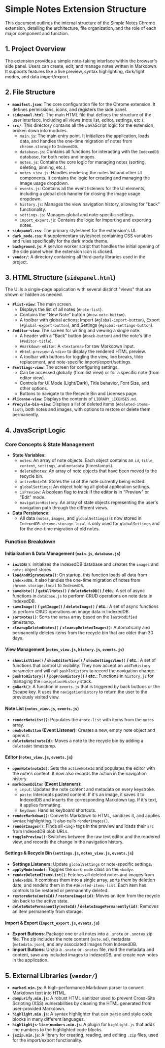 # Simple Notes Extension Structure

This document outlines the internal structure of the Simple Notes Chrome extension, detailing the architecture, file organization, and the role of each major component and function.

## 1. Project Overview

The extension provides a simple note-taking interface within the browser's side panel. Users can create, edit, and manage notes written in Markdown. It supports features like a live preview, syntax highlighting, dark/light modes, and data import/export.

## 2. File Structure

-   **`manifest.json`**: The core configuration file for the Chrome extension. It defines permissions, icons, and registers the side panel.
-   **`sidepanel.html`**: The main HTML file that defines the structure of the user interface, including all views (note list, editor, settings, etc.).
-   **`src/`**: This directory contains all the JavaScript logic for the extension, broken down into modules.
    -   `main.js`: The main entry point. It initializes the application, loads data, and handles the one-time migration of notes from `chrome.storage` to `IndexedDB`.
    -   `database.js`: Contains all functions for interacting with the `IndexedDB` database, for both notes and images.
    -   `notes.js`: Contains the core logic for managing notes (sorting, deleting, pinning, etc.).
    -   `notes_view.js`: Handles rendering the notes list and other UI components. It contains the logic for creating and managing the image usage dropdown.
    -   `events.js`: Contains all the event listeners for the UI elements, including a global click handler for closing the image usage dropdown.
    -   `history.js`: Manages the view navigation history, allowing for "back" functionality.
    -   `settings.js`: Manages global and note-specific settings.
    -   `import_export.js`: Contains the logic for importing and exporting notes.
-   **`sidepanel.css`**: The primary stylesheet for the extension's UI.
-   **`dark_mode.css`**: A supplementary stylesheet containing CSS variables and rules specifically for the dark mode theme.
-   **`background.js`**: A service worker script that handles the initial opening of the side panel when the extension icon is clicked.
-   **`vendor/`**: A directory containing all third-party libraries used in the project.

## 3. HTML Structure (`sidepanel.html`)

The UI is a single-page application with several distinct "views" that are shown or hidden as needed.

-   **`#list-view`**: The main screen.
    -   Displays the list of all notes (`#note-list`).
    -   Contains the "New Note" button (`#new-note-button`).
    -   A toolbar with global actions: Import (`#global-import-button`), Export (`#global-export-button`), and Settings (`#global-settings-button`).
-   **`#editor-view`**: The screen for writing and viewing a single note.
    -   A header with a "Back" button (`#back-button`) and the note's title (`#editor-title`).
    -   `#markdown-editor`: A `<textarea>` for raw Markdown input.
    -   `#html-preview`: A `<div>` to display the rendered HTML preview.
    -   A toolbar with buttons for toggling the view, line breaks, tilde replacement, and note-specific import/export/settings.
-   **`#settings-view`**: The screen for configuring settings.
    -   Can be accessed globally (from list view) or for a specific note (from editor view).
    -   Controls for UI Mode (Light/Dark), Title behavior, Font Size, and other options.
    -   Buttons to navigate to the Recycle Bin and Licenses page.
-   **`#license-view`**: Displays the contents of `LIBRARY_LICENSES.md`.
-   **`#recycle-bin-view`**: Displays a list of deleted items (`#deleted-items-list`), both notes and images, with options to restore or delete them permanently.

## 4. JavaScript Logic

### Core Concepts & State Management

-   **State Variables**:
    -   `notes`: An array of note objects. Each object contains an `id`, `title`, `content`, `settings`, and `metadata` (timestamps).
    -   `deletedNotes`: An array of note objects that have been moved to the recycle bin.
    -   `activeNoteId`: Stores the `id` of the note currently being edited.
    -   `globalSettings`: An object holding all global application settings.
    -   `isPreview`: A boolean flag to track if the editor is in "Preview" or "Edit" mode.
    -   `navigationHistory`: An array of state objects representing the user's navigation path through the different views.
-   **Data Persistence**:
    -   All data (`notes`, `images`, and `globalSettings`) is now stored in `IndexedDB`. `chrome.storage.local` is only used for `globalSettings` and for the one-time migration of old notes.

### Function Breakdown

#### Initialization & Data Management (`main.js`, `database.js`)

-   **`initDB()`**: Initializes the IndexedDB database and creates the `images` and `notes` object stores.
-   **`loadAndMigrateData()`**: On startup, this function loads all data from `IndexedDB`. It also handles the one-time migration of notes from `chrome.storage.local` to `IndexedDB`.
-   **`saveNote()` / `getAllNotes()` / `deleteNoteDB()` / etc.**: A set of async functions in `database.js` to perform CRUD operations on note data in IndexedDB.
-   **`saveImage()` / `getImage()` / `deleteImage()` / etc.**: A set of async functions to perform CRUD operations on image data in IndexedDB.
-   **`sortNotes()`**: Sorts the `notes` array based on the `lastModified` timestamp.
-   **`cleanupDeletedNotes()` / `cleanupDeletedImages()`**: Automatically and permanently deletes items from the recycle bin that are older than 30 days.

#### View Management (`notes_view.js`, `history.js`, `events.js`)

-   **`showListView()` / `showEditorView()` / `showSettingsView()` / etc.**: A set of functions that control UI visibility. They now accept an `addToHistory` parameter and will call `pushToHistory` to record the navigation change.
-   **`pushToHistory()` / `popFromHistory()` / etc.**: Functions in `history.js` for managing the `navigationHistory` stack.
-   **`goBack()`**: A function in `events.js` that is triggered by back buttons or the Escape key. It uses the `navigationHistory` to return the user to the previously visited view.

#### Note List (`notes_view.js`, `events.js`)

-   **`renderNoteList()`**: Populates the `#note-list` with items from the `notes` array.
-   **`newNoteButton` (Event Listener)**: Creates a new, empty note object and opens it.
-   **`deleteNote(noteId)`**: Moves a note to the recycle bin by adding a `deletedAt` timestamp.

#### Editor (`notes_view.js`, `events.js`)

-   **`openNote(noteId)`**: Sets the `activeNoteId` and populates the editor with the note's content. It now also records the action in the navigation history.
-   **`markdownEditor` (Event Listeners)**:
    -   `input`: Updates the note content and metadata on every keystroke.
    -   `paste`: Intercepts pasted content. If it's an image, it saves it to IndexedDB and inserts the corresponding Markdown tag. If it's text, it applies formatting.
    -   `keydown`: Handles keyboard shortcuts.
-   **`renderMarkdown()`**: Converts Markdown to HTML, sanitizes it, and applies syntax highlighting. It also calls `renderImages()`.
-   **`renderImages()`**: Finds all `<img>` tags in the preview and loads their `src` from IndexedDB blob URLs.
-   **`togglePreview()`**: Switches between the raw text editor and the rendered view, and records the change in the navigation history.

#### Settings & Recycle Bin (`settings.js`, `notes_view.js`, `events.js`)

-   **Settings Listeners**: Update `globalSettings` or note-specific settings.
-   **`applyMode(mode)`**: Toggles the `dark-mode` class on the `<body>`.
-   **`renderDeletedItemsList()`**: Fetches all deleted notes and images from `IndexedDB`. It combines them into a single array, sorts them by deletion date, and renders them in the `#deleted-items-list`. Each item has controls to be restored or permanently deleted.
-   **`restoreNote(noteId)` / `restoreImage(id)`**: Moves an item from the recycle bin back to the active state.
-   **`deleteNotePermanently(noteId)` / `deleteImagePermanently(id)`**: Removes an item permanently from storage.

#### Import & Export (`import_export.js`, `events.js`)

-   **Export Buttons**: Package one or all notes into a `.snote` or `.snotes` zip file. The zip includes the note content (`note.md`), metadata (`metadata.json`), and any associated images from IndexedDB.
-   **Import Buttons**: Unzip a `.snote` or `.snotes` file, read the metadata and content, save any included images to IndexedDB, and create new notes in the application.

## 5. External Libraries (`vendor/`)

-   **`marked.min.js`**: A high-performance Markdown parser to convert Markdown text into HTML.
-   **`dompurify.min.js`**: A robust HTML sanitizer used to prevent Cross-Site Scripting (XSS) vulnerabilities by cleaning the HTML generated from user-provided Markdown.
-   **`highlight.min.js`**: A syntax highlighter that can parse and style code blocks in many different languages.
-   **`highlightjs-line-numbers.min.js`**: A plugin for `highlight.js` that adds line numbers to the highlighted code blocks.
-   **`jszip.min.js`**: A library for creating, reading, and editing `.zip` files, used for the import/export functionality.